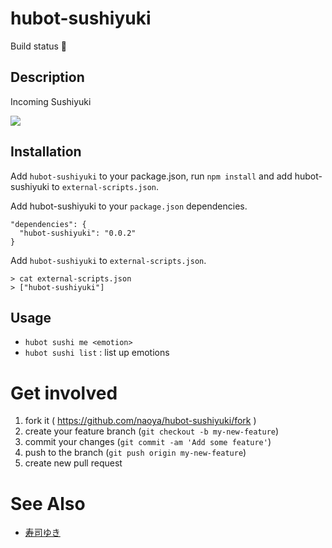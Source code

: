 hubot-sushiyuki
================

Build status :sushi:

Description
-----------

Incoming Sushiyuki

![](http://gyazo.kaizenplatform.in/images/d6d896d45e0d01e11ef0c68599b076afb24ed200.png)

## Installation

Add `hubot-sushiyuki` to your package.json, run `npm install` and add hubot-sushiyuki to `external-scripts.json`.

Add hubot-sushiyuki to your `package.json` dependencies.

```
"dependencies": {
  "hubot-sushiyuki": "0.0.2"
}
```

Add `hubot-sushiyuki` to `external-scripts.json`.

```
> cat external-scripts.json
> ["hubot-sushiyuki"]
```

Usage
-----

- `hubot sushi me <emotion>`
- `hubot sushi list` : list up emotions

Get involved
============

1. fork it ( https://github.com/naoya/hubot-sushiyuki/fork )
2. create your feature branch (`git checkout -b my-new-feature`)
3. commit your changes (`git commit -am 'Add some feature'`)
4. push to the branch (`git push origin my-new-feature`)
5. create new pull request

See Also
=========

- [寿司ゆき](http://awayuki.net/sushiyuki/)
